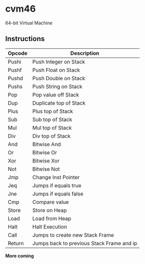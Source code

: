 # cvm46

64-bit Virtual Machine

## Instructions

| Opcode | Description             |
|--------|-------------------------|
| Pushi  | Push Integer on Stack   |
| Pushf  | Push Float on Stack     |
| Pushd  | Push Double on Stack    |
| Pushs  | Push String on Stack    |
| Pop    | Pop value off Stack     |
| Dup    | Duplicate top of Stack  |
| Plus   | Plus top of Stack       |
| Sub    | Sub top of Stack        |
| Mul    | Mul top of Stack        |
| Div    | Div top of Stack        | 
| And    | Bitwise And             |
| Or     | Bitwise Or              |
| Xor    | Bitwise Xor             |
| Not    | Bitwise Not             |
| Jmp    | Change Inst Pointer     |
| Jeq    | Jumps if equals true    |
| Jne    | Jumps if equals false   |
| Cmp    | Compare value           |
| Store  | Store on Heap           | 
| Load   | Load from Heap           |
| Halt   | Halt Execution           |
| Call   | Jumps to create new Stack Frame |
| Return | Jumps back to previous Stack Frame and ip |

**More coming**
